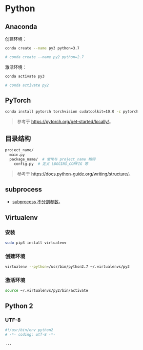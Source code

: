 # Python

## Anaconda

创建环境：

```sh
conda create --name py3 python=3.7

# conda create --name py2 python=2.7
```

激活环境：

```sh
conda activate py3

# conda activate py2
```

## PyTorch

```sh
conda install pytorch torchvision cudatoolkit=10.0 -c pytorch
```

> 参考于 <https://pytorch.org/get-started/locally/>。

## 目录结构

```sh
project_name/
  main.py
  package_name/  # 常常与 project_name 相同
    config.py  # 定义 LOGGING_CONFIG 等
```

> 参考于 <https://docs.python-guide.org/writing/structure/>。

## subprocess

- [subprocess 不分割参数](https://stackoverflow.com/questions/16809198/python-subprocess-with-complex-arguments?answertab=votes#tab-top)。

## Virtualenv

### 安装

```sh
sudo pip3 install virtualenv
```

### 创建环境

```sh
virtualenv --python=/usr/bin/python2.7 ~/.virtualenvs/py2
```

### 激活环境

```sh
source ~/.virtualenvs/py2/bin/activate
```

## Python 2

### UTF-8

```py
#!/usr/bin/env python2
# -*- coding: utf-8 -*-

...
```
